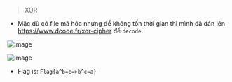 > XOR


* Mặc dù có file mã hóa nhưng để không tốn thời gian thì mình đã dán lên https://www.dcode.fr/xor-cipher để `decode`.



![image](https://user-images.githubusercontent.com/68783065/140459279-795dd4d4-573e-4318-8b10-b66380fa8f06.png)


![image](https://user-images.githubusercontent.com/68783065/140459286-c59f73c4-a79c-48a9-b6b8-22b1f75b3c5c.png)



* Flag is: `Flag{a^b=c=>b^c=a}`

